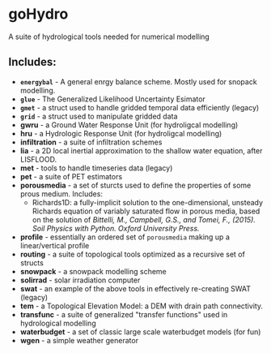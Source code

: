 # goHydro

A suite of hydrological tools needed for numerical modelling

## Includes:

* **`energybal`** - A general enrgy balance scheme. Mostly used for snopack modelling.
* **`glue`** - The Generalized Likelihood Uncertainty Esimator
* **`gmet`** - a struct used to handle gridded temporal data efficiently (legacy)
* **`grid`** - a struct used to manipulate gridded data
* **gwru** - a Ground Water Response Unit (for hydroligcal modelling)
* **hru** - a Hydrologic Response Unit (for hydroligcal modelling)
* **infiltration** - a suite of infiltration schemes
* **lia** - a 2D local inertial approximation to the shallow water equation, after LISFLOOD.
* **met** - tools to handle timeseries data (legacy)
* **pet** - a suite of PET estimators
* **porousmedia** - a set of sturcts used to define the properties of some prous medium. Includes:
  * Richards1D: a fully-implicit solution to the one-dimensional, unsteady Richards equation of variably saturated flow in porous media, based on the solution of *Bittelli, M., Campbell, G.S., and Tomei, F., (2015). Soil Physics with Python. Oxford University Press.*
* **profile** - essentially an ordered set of `porousmedia` making up a linear/vertical profile
* **routing** - a suite of topological tools optimized as a recursive set of structs
* **snowpack** - a snowpack modelling scheme
* **solirrad** - solar irradiation computer
* **swat** - an example of the above tools in effectively re-creating SWAT (legacy)
* **tem** - a Topological Elevation Model: a DEM with drain path connectivity.
* **transfunc** - a suite of generalized "transfer functions" used in hydrological modelling
* **waterbudget** - a set of classic large scale waterbudget models (for fun)
* **wgen** - a simple weather generator


  

